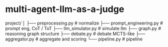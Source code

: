 # multi-agent-llm-as-a-judge
project/
│
├── preprocessing.py          # normalize
├── prompt_engineering.py     # prompt eng, CoT / ToT
├── llm_simulator.py          # simulate llm
├── graph.py                  # reasoning graph structure 
├── debate.py                 # debate MCTS-like
├── aggregator.py             # aggregate and scoring
└── pipeline.py               # pipeline 
